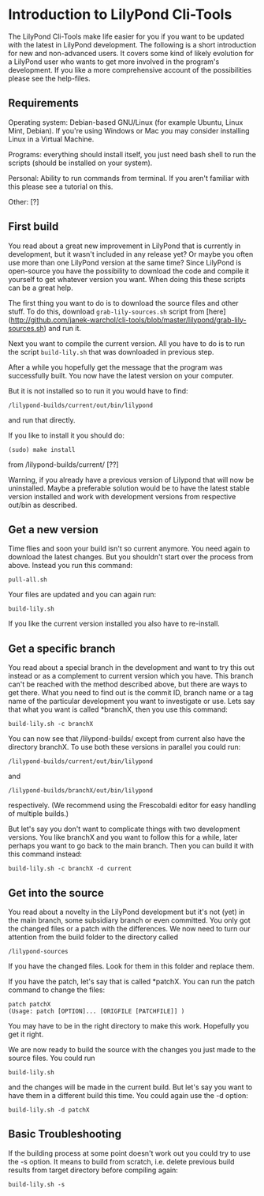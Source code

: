 Introduction to LilyPond Cli-Tools
==================================

The LilyPond Cli-Tools make life easier for you if you want to be updated with the latest in LilyPond development. The following is a short introduction for new and non-advanced users. It covers some kind of likely evolution for a LilyPond user who wants to get more involved in the program's development. If you like a more comprehensive account of the possibilities please see the help-files. 

Requirements
------------

Operating system:
Debian-based GNU/Linux (for example Ubuntu, Linux Mint, Debian).
If you're using Windows or Mac you may consider installing Linux in a Virtual Machine.

Programs: everything should install itself, you just need bash shell to run the scripts (should be installed on your system).

Personal: Ability to run commands from terminal. If you aren't familiar with this please see a tutorial on this.

Other: [?]

First build
-----------

You read about a great new improvement in LilyPond that is currently in development, but it wasn't included in any release yet?  Or maybe you often use more than one LilyPond version at the same time?  Since LilyPond is open-source you have the possibility to download the code and compile it yourself to get whatever version you want. When doing this these scripts can be a great help.

The first thing you want to do is to download the source files and other stuff.
To do this, download `grab-lily-sources.sh` script from [here]
(http://github.com/janek-warchol/cli-tools/blob/master/lilypond/grab-lily-sources.sh)
and run it.

Next you want to compile the current version. All you have to do is to run the script `build-lily.sh` that was downloaded in previous step.

After a while you hopefully get the message that the program was successfully built. You now have the latest version on your computer.

But it is not installed so to run it you would have to find:

	/lilypond-builds/current/out/bin/lilypond

and run that directly. 

If you like to install it you should do:

	(sudo) make install

from /lilypond-builds/current/ [??]

Warning, if you already have a previous version of Lilypond that will now be uninstalled. Maybe a preferable solution would be to have the latest stable version installed and work with development versions from respective out/bin as described. 

## Get a new version
Time flies and soon your build isn't so current anymore. You need again to download the latest changes. But you shouldn't start over the process from above. Instead you run this command:

	pull-all.sh

Your files are updated and you can again run:

	build-lily.sh

If you like the current version installed you also have to re-install.

## Get a specific branch
You read about a special branch in the development and want to try this out instead or as a complement to current version which you have. This branch can't be reached with the method described above, but there are ways to get there. What you need to find out is the commit ID, branch name or a tag name of the particular development you want to investigate or use. Lets say that what you want is called *branchX, then you use this command:

	build-lily.sh -c branchX

You can now see that /lilypond-builds/ except from current also have the directory branchX. To use both these versions in parallel you could run:

	/lilypond-builds/current/out/bin/lilypond

and

	/lilypond-builds/branchX/out/bin/lilypond 

respectively. (We recommend using the Frescobaldi editor for easy handling of multiple builds.)

But let's say you don't want to complicate things with two development versions. You like branchX and you want to follow this for a while, later perhaps you want to go back to the main branch. Then you can build it with this command instead:

	build-lily.sh -c branchX -d current

## Get into the source
You read about a novelty in the LilyPond development but it's not (yet) in the main branch, some subsidiary branch or even committed. You only got the changed files or a patch with the differences. We now need to turn our attention from the build folder to the directory called 

	/lilypond-sources

If you have the changed files. Look for them in this folder and replace them.

If you have the patch, let's say that is called *patchX. You can run the patch command to change the files:

	patch patchX
	(Usage: patch [OPTION]... [ORIGFILE [PATCHFILE]] )

You may have to be in the right directory to make this work. Hopefully you get it right.

We are now ready to build the source with the changes you just made to the source files. You could run

	build-lily.sh

and the changes will be made in the current build. But let's say you want to have them in a different build this time. You could again use the -d option:

	build-lily.sh -d patchX

## Basic Troubleshooting
If the building process at some point doesn't work out you could try to use the -s option. It means to build from scratch, i.e. delete previous build results from target directory before compiling again:

	build-lily.sh -s
